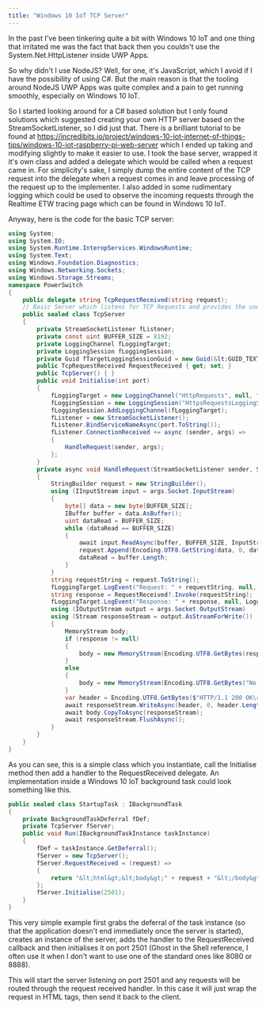 ```yaml
---
title: "Windows 10 IoT TCP Server"
---
```


In the past I've been tinkering quite a bit with Windows 10 IoT and one thing that irritated me was the fact that back then you couldn't use the System.Net.HttpListener inside UWP Apps.

So why didn't I use NodeJS? Well, for one, it's JavaScript, which I avoid if I have the possibility of using C#. But the main reason is that the tooling around NodeJS UWP Apps was quite complex and a pain to get running smoothly, especially on Windows 10 IoT.

So I started looking around for a C# based solution but I only found solutions which suggested creating your own HTTP server based on the StreamSocketListener, so I did just that. There is a brilliant tutorial to be found at https://incredibits.io/project/windows-10-iot-internet-of-things-tips/windows-10-iot-raspberry-pi-web-server which I ended up taking and modifying slightly to make it easier to use. I took the base server, wrapped it it's own class and added a delegate which would be called when a request came in. For simplicity's sake, I simply dump the entire content of the TCP request into the delegate when a request comes in and leave processing of the request up to the implementer. I also added in some rudimentary logging which could be used to observe the incoming requests through the Realtime ETW tracing page which can be found in Windows 10 IoT.

Anyway, here is the code for the basic TCP server:

```cs
using System;
using System.IO;
using System.Runtime.InteropServices.WindowsRuntime;
using System.Text;
using Windows.Foundation.Diagnostics;
using Windows.Networking.Sockets;
using Windows.Storage.Streams;
namespace PowerSwitch
{
    public delegate string TcpRequestReceived(string request);
    // Basic Server which listens for TCP Requests and provides the user with the ability to craft own responses as strings
    public sealed class TcpServer
    {
        private StreamSocketListener fListener;
        private const uint BUFFER_SIZE = 8192;
        private LoggingChannel fLoggingTarget;
        private LoggingSession fLoggingSession;
        private Guid fTargetLoggingSessionGuid = new Guid(&lt;GUID_TEXT&gt;);
        public TcpRequestReceived RequestReceived { get; set; }
        public TcpServer() { }
        public void Initialise(int port)
        {
            fLoggingTarget = new LoggingChannel("HttpRequests", null, fTargetLoggingSessionGuid);
            fLoggingSession = new LoggingSession("HttpsRequestsLoggingSession");
            fLoggingSession.AddLoggingChannel(fLoggingTarget);
            fListener = new StreamSocketListener();
            fListener.BindServiceNameAsync(port.ToString());
            fListener.ConnectionReceived += async (sender, args) =>
            {
                HandleRequest(sender, args);
            };
        }
        private async void HandleRequest(StreamSocketListener sender, StreamSocketListenerConnectionReceivedEventArgs args)
        {
            StringBuilder request = new StringBuilder();
            using (IInputStream input = args.Socket.InputStream)
            {
                byte[] data = new byte[BUFFER_SIZE];
                IBuffer buffer = data.AsBuffer();
                uint dataRead = BUFFER_SIZE;
                while (dataRead == BUFFER_SIZE)
                {
                    await input.ReadAsync(buffer, BUFFER_SIZE, InputStreamOptions.Partial);
                    request.Append(Encoding.UTF8.GetString(data, 0, data.Length));
                    dataRead = buffer.Length;
                }
            }
            string requestString = request.ToString();
            fLoggingTarget.LogEvent("Request: " + requestString, null, LoggingLevel.Information);
            string response = RequestReceived?.Invoke(requestString);
            fLoggingTarget.LogEvent("Response: " + response, null, LoggingLevel.Information);
            using (IOutputStream output = args.Socket.OutputStream)
            using (Stream responseStream = output.AsStreamForWrite())
            {
                MemoryStream body;
                if (response != null)
                {
                    body = new MemoryStream(Encoding.UTF8.GetBytes(response)); 
                }
                else
                {
                    body = new MemoryStream(Encoding.UTF8.GetBytes("No response specified"));
                }
                var header = Encoding.UTF8.GetBytes($"HTTP/1.1 200 OK\r\nContent-Length: {body.Length}\r\nConnection: close\r\n");
                await responseStream.WriteAsync(header, 0, header.Length);
                await body.CopyToAsync(responseStream);
                await responseStream.FlushAsync();
            }
        }
    }
}
```

As you can see, this is a simple class which you instantiate, call the Initialise method then add a handler to the RequestReceived delegate. An implementation inside a Windows 10 IoT background task could look something like this.

```cs
public sealed class StartupTask : IBackgroundTask
{
    private BackgroundTaskDeferral fDef;
    private TcpServer fServer;
    public void Run(IBackgroundTaskInstance taskInstance)
    {
        fDef = taskInstance.GetDeferral();
        fServer = new TcpServer();
        fServer.RequestReceived = (request) =>
        {
            return "&lt;html&gt;&lt;body&gt;" + request + "&lt;/body&gt;&lt;/html&gt;";
        };
        fServer.Initialise(2501);
    }
}
```

This very simple example first grabs the deferral of the task instance (so that the application doesn't end immediately once the server is started), creates an instance of the server, adds the handler to the RequestReceived callback and then initialises it on port 2501 (Ghost in the Shell reference, I often use it when I don't want to use one of the standard ones like 8080 or 8888).

This will start the server listening on port 2501 and any requests will be routed through the request received handler. In this case it will just wrap the request in HTML tags, then send it back to the client.